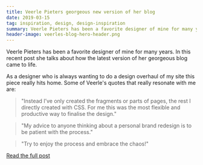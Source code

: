 ```yaml
---
title: Veerle Pieters georgeous new version of her blog
date: 2019-03-15
tag: inspiration, design, design-inspiration
summary: Veerle Pieters has been a favorite designer of mine for many years. In this recent post she talks about how the latest version of her georgeous blog came to life.
header-image: veerles-blog-hero-header.png
---
```


Veerle Pieters has been a favorite designer of mine for many years. In this recent post she talks about how the latest version of her georgeous blog came to life.

As a designer who is always wanting to do a design overhaul of my site this piece really hits home. Some of Veerle's quotes that really resonate with me are:

<blockquote class="external">"Instead I’ve only created the fragments or parts of pages, the rest I directly created with CSS. For me this was the most flexible and productive way to finalise the design."</blockquote>

<blockquote class="external">"My advice to anyone thinking about a personal brand redesign is to be patient with the process."</blockquote>

<blockquote class="external">"Try to enjoy the process and embrace the chaos!"</blockquote>


[Read the full post](https://veerle.duoh.com/design/how-the-design-of-my-new-blog-came-to-live)